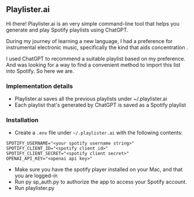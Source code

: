 Playlister.ai
-------------

Hi there! Playlister.ai is an very simple command-line tool that
helps you generate and play Spotify playlists using ChatGPT.

During my journey of learning a new language, I had a preference for
instrumental electronic music, specifically the kind that aids concentration .

I used ChatGPT to recommend a suitable playlist based on my preference.
And was looking for a way to find a convenient method to import this list into
Spotify.
So here we are.

### Implementation details

* Playlister.ai saves all the previous playlists under ~/.playlister.ai
* Each playlist that's generated by ChatGPT is saved as a Spotify playlist

### Installation

* Create a `.env` file under `~/.playlister.ai` with the following contents:

```
SPOTIFY_USERNAME="<your spotify username string>"
SPOTIFY_CLIENT_ID="<spotify client id>"
SPOTIFY_CLIENT_SECRET="<spotify client secret>"
OPENAI_API_KEY="<openai api key>"
```

* Make sure you have the spotify player installed on your Mac, and that you are logged-in
* Run py sp_auth.py to authorize the app to access your Spotify account.
* Run playlister.py 


